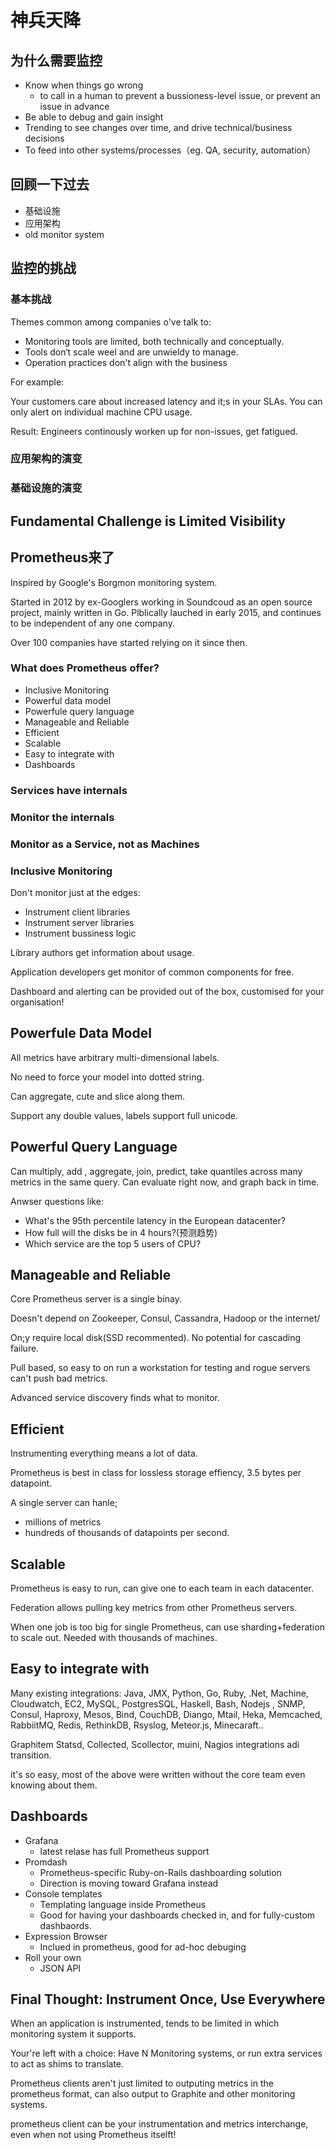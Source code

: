 # 神兵天降

## 为什么需要监控

* Know when things go wrong
  * to call in a human to prevent a bussioness-level issue, or prevent an issue in advance
* Be able to debug and gain insight
* Trending to see changes over time, and drive technical/business decisions
* To feed into other systems/processes（eg. QA, security, automation）

## 回顾一下过去

* 基础设施
* 应用架构
* old monitor system

## 监控的挑战

### 基本挑战

Themes common among companies o've talk to:

* Monitoring tools are limited, both technically and conceptually.
* Tools don‘t scale weel and are unwieldy to manage.
* Operation practices don't align with the business

For example:

Your customers care about increased latency and it;s in your SLAs. You can only alert on individual machine CPU usage.

Result: Engineers continously worken up for non-issues, get fatigued.

### 应用架构的演变

### 基础设施的演变

## Fundamental Challenge is Limited Visibility

## Prometheus来了

Inspired by Google's Borgmon monitoring system.

Started in 2012 by ex-Googlers working in Soundcoud as an open source project, mainly written in Go. Plblically lauched in early 2015, and continues to be independent of any one company.

Over 100 companies have started relying on it since then.

### What does Prometheus offer?

* Inclusive Monitoring
* Powerful data model
* Powerfule query language
* Manageable and Reliable
* Efficient
* Scalable
* Easy to integrate with
* Dashboards

### Services have internals

### Monitor the internals

### Monitor as a Service, not as Machines

### Inclusive Monitoring

Don't monitor just at the edges:

* Instrument client libraries
* Instrument server libraries
* Instrument bussiness logic

Library authors get information about usage.

Application developers get monitor of common components for free.

Dashboard and alerting can be provided out of the box, customised for your organisation!

## Powerfule Data Model

All metrics have arbitrary multi-dimensional labels.

No need to force your model into dotted string.

Can aggregate, cute and slice along them.

Support any double values, labels support full unicode.

## Powerful Query Language

Can multiply, add , aggregate, join, predict, take quantiles across many metrics in the same query. Can evaluate right now, and graph back in time.

Anwser questions like:

* What's the 95th percentile latency in the European datacenter?
* How full will the disks be in 4 hours?(预测趋势)
* Which service are the top 5 users of CPU?

## Manageable and Reliable

Core Prometheus server is a single binay.

Doesn't depend on Zookeeper, Consul, Cassandra, Hadoop or the internet/

On;y require local disk(SSD recommented). No potential for cascading failure.

Pull based, so easy to on run a workstation for testing and rogue servers can't push bad metrics.

Advanced service discovery finds what to monitor.

## Efficient

Instrumenting everything means a lot of data.

Prometheus is best in class for lossless storage effiency, 3.5 bytes per datapoint.

A single server can hanle;

* millions of metrics
* hundreds of thousands of datapoints per second.

## Scalable

Prometheus is easy to run, can give one to each team in each datacenter.

Federation allows pulling key metrics from other Prometheus servers.

When one job is too big for single Prometheus, can use sharding+federation to scale out. Needed with thousands of machines.

## Easy to integrate with

Many existing integrations: Java, JMX, Python, Go, Ruby, .Net, Machine, Cloudwatch, EC2, MySQL, PostgresSQL, Haskell, Bash, Nodejs , SNMP, Consul, Haproxy, Mesos, Bind, CouchDB, Diango, Mtail, Heka, Memcached, RabbiitMQ, Redis, RethinkDB, Rsyslog, Meteor.js, Minecaraft..

Graphitem Statsd, Collected, Scollector, muini, Nagios integrations adi transition.

it's so easy, most of the above were written without the core team even knowing about them.

## Dashboards

* Grafana
    * latest relase has full Prometheus support
* Promdash
    * Prometheus-specific Ruby-on-Rails dashboarding solution
    * Direction is moving toward Grafana instead
* Console templates
    * Templating language inside Prometheus
    * Good for having your dashboards checked in, and for fully-custom dashbaords.
* Expression Browser
    * Inclued in prometheus, good for ad-hoc debuging
* Roll your own
    * JSON API

## Final Thought: Instrument Once, Use Everywhere

When an application is instrumented, tends to be limited in which monitoring system it supports.

Your're left with a choice: Have N Monitoring systems, or run extra services to act as shims to translate.

Prometheus clients aren't just limited to outputing metrics in the prometheus format, can also output to Graphite and other monitoring systems.

prometheus client can be your instrumentation and metrics interchange, even when not using Prometheus itselft!